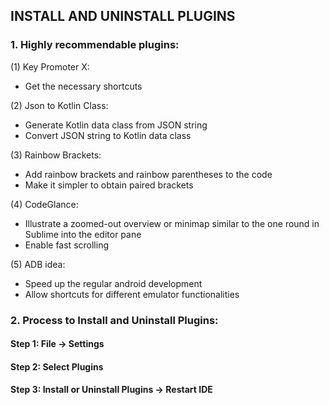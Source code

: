 ## INSTALL AND UNINSTALL PLUGINS

### 1. Highly recommendable plugins:
(1) Key Promoter X: 
* Get the necessary shortcuts 

(2) Json to Kotlin Class:
* Generate Kotlin data class from JSON string
* Convert JSON string to Kotlin data class

(3) Rainbow Brackets:
* Add rainbow brackets and rainbow parentheses to the code
* Make it simpler to obtain paired brackets 

(4) CodeGlance:
* Illustrate a zoomed-out overview or minimap similar to the
one round in Sublime into the editor pane
* Enable fast scrolling

(5) ADB idea:
* Speed up the regular android development
* Allow shortcuts for different emulator functionalities

### 2. Process to Install and Uninstall Plugins:
#### Step 1: File -> Settings

#### Step 2: Select Plugins

#### Step 3: Install or Uninstall Plugins -> Restart IDE